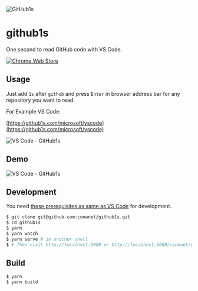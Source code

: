 ![GitHub1s](https://raw.githubusercontent.com/conwnet/github1s/master/resources/images/logo.png)
# github1s

One second to read GitHub code with VS Code.

[![Chrome Web Store](https://img.shields.io/chrome-web-store/users/lodjfmkfbfkpdhnhkcdcoonghhghbkhe)](https://chrome.google.com/webstore/detail/github1s/lodjfmkfbfkpdhnhkcdcoonghhghbkhe/)

## Usage

Just add `1s` after `github` and press `Enter` in browser address bar for any repository you want to read.

For Example VS Code:

[https://github1s.com/microsoft/vscode](https://github1s.com/microsoft/vscode)

![VS Code - GitHub1s](https://raw.githubusercontent.com/conwnet/github1s/master/resources/images/vs-code-github1s.png)

## Demo

![VS Code - GitHub1s](https://raw.githubusercontent.com/conwnet/github1s/master/resources/images/demo.png)

## Development

You need [these prerequisites as same as VS Code](https://github.com/microsoft/vscode/wiki/How-to-Contribute#prerequisites) for development.

```bash
$ git clone git@github.com:conwnet/github1s.git
$ cd github1s
$ yarn
$ yarn watch
$ yarn serve # in another shell
$ # Then visit http://localhost:5000 or http://localhost:5000/conwnet/github1s once the build is completed.
```

## Build

```bash
$ yarn
$ yarn build
```

